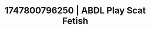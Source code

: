 ---
categories:
- Erotic photography
- Teacher fantasy
- Sensual choreography
- Giantess fetish
- Spitroast
image: /assets/images/1747800796250.jpg
layout: post
seo:
  description: Featured content with sensual Scat Fetish, ABDL Play. HD images available.
  keywords: Scat Fetish, ABDL Play
  og_image: /assets/images/1747800796250.jpg
  schema_type: VisualArtwork
tags:
- ABDL Play
- '#1747800796250'
- Scat Fetish
title: 1747800796250 | ABDL Play Scat Fetish
---